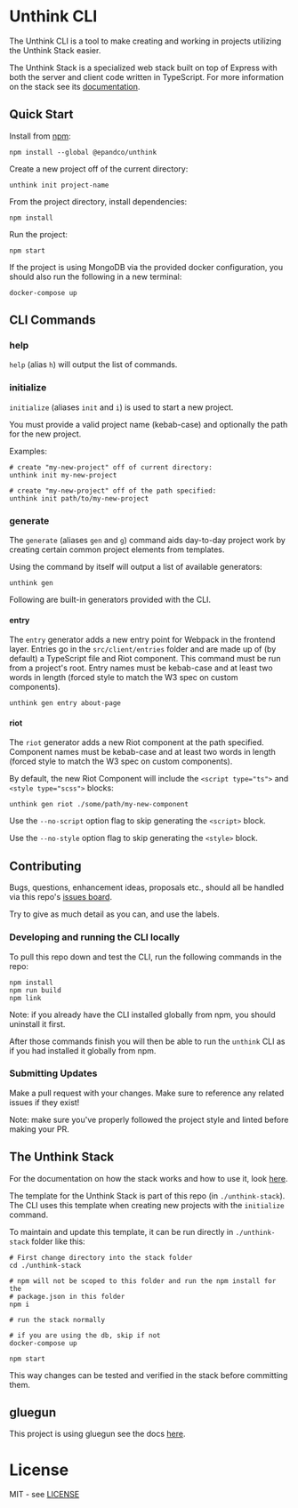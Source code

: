 # Unthink CLI

The Unthink CLI is a tool to make creating and working in projects utilizing
the Unthink Stack easier.

The Unthink Stack is a specialized web stack built on top of Express with both
the server and client code written in TypeScript. For more information on the
stack see its [documentation](../unthink-stack/docs/unthink-stack.md).

## Quick Start

Install from [npm](https://www.npmjs.com/package/@epandco/unthink):

    npm install --global @epandco/unthink


Create a new project off of the current directory:

    unthink init project-name

From the project directory, install dependencies:

    npm install

Run the project:

    npm start

If the project is using MongoDB via the provided docker configuration,
you should also run the following in a new terminal:

    docker-compose up

## CLI Commands

### help

`help` (alias `h`) will output the list of commands.

### initialize

`initialize` (aliases `init` and `i`) is used to start a new project.

You must provide a valid project name (kebab-case) and optionally the path for
the new project.

Examples:

    # create "my-new-project" off of current directory:
    unthink init my-new-project
    
    # create "my-new-project" off of the path specified:
    unthink init path/to/my-new-project

### generate

The `generate` (aliases `gen` and `g`) command aids day-to-day project work by
creating certain common project elements from templates.

Using the command by itself will output a list of available generators:

    unthink gen

Following are built-in generators provided with the CLI.

#### entry

The `entry` generator adds a new entry point for Webpack in the frontend layer.
Entries go in the `src/client/entries` folder and are made up of (by default) a
TypeScript file and Riot component. This command must be run from a project's
root. Entry names must be kebab-case and at least two words in length (forced
style to match the W3 spec on custom components).

    unthink gen entry about-page

#### riot

The `riot` generator adds a new Riot component at the path specified. Component
names must be kebab-case and at least two words in length (forced style to match
the W3 spec on custom components).

By default, the new Riot Component will include the `<script type="ts">` and
`<style type="scss">` blocks:

    unthink gen riot ./some/path/my-new-component

Use the `--no-script` option flag to skip generating the `<script>` block.

Use the `--no-style` option flag to skip generating the `<style>` block. 

## Contributing

Bugs, questions, enhancement ideas, proposals etc., should all be handled via
this repo's [issues board](https://github.com/epandco/unthink-cli/issues).

Try to give as much detail as you can, and use the labels.

### Developing and running the CLI locally

To pull this repo down and test the CLI, run the following commands in the repo:

```
npm install
npm run build
npm link
```

Note: if you already have the CLI installed globally from npm, you should
uninstall it first.

After those commands finish you will then be able to run the `unthink` CLI as
if you had installed it globally from npm.

### Submitting Updates

Make a pull request with your changes. Make sure to reference any related
issues if they exist!

Note: make sure you've properly followed the project style and linted before
making your PR.

## The Unthink Stack

For the documentation on how the stack works and how to use it,
look [here](unthink-foundation.md).

The template for the Unthink Stack is part of this repo (in `./unthink-stack`).
The CLI uses this template when creating new projects with the `initialize`
command.

To maintain and update this template, it can be run directly in
`./unthink-stack` folder like this:

    # First change directory into the stack folder
    cd ./unthink-stack
    
    # npm will not be scoped to this folder and run the npm install for the
    # package.json in this folder
    npm i
    
    # run the stack normally
    
    # if you are using the db, skip if not
    docker-compose up
    
    npm start


This way changes can be tested and verified in the stack before committing them. 

## gluegun

This project is using gluegun see the docs
[here](https://github.com/infinitered/gluegun/tree/master/docs).

# License

MIT - see [LICENSE](LICENSE)
